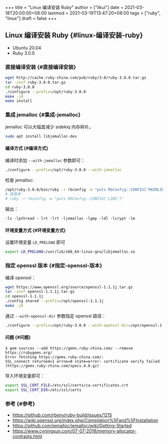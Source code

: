 +++
title = "Linux 编译安装 Ruby"
author = ["likui"]
date = 2021-03-18T20:00:00+08:00
lastmod = 2021-03-19T13:47:20+08:00
tags = ["ruby", "linux"]
draft = false
+++

## Linux 编译安装 Ruby {#linux-编译安装-ruby}

-   Ubuntu 20.04
-   Ruby 3.0.0


### 直接编译安装 {#直接编译安装}

```bash
wget http://cache.ruby-china.com/pub/ruby/3.0/ruby-3.0.0.tar.gz
tar -zxvf ruby-3.0.0.tar.gz
cd ruby-3.0.0
./configure --prefix=/opt/ruby-3.0.0
make -j8
make install
```


### 集成 jemalloc {#集成-jemalloc}

jemalloc 可以大幅度减少 sidekiq 内存碎片。

```bash
sudo apt install libjemalloc-dev
```


#### 编译方式 {#编译方式}

编译时添加 `--with-jemalloc` 参数即可：

```bash
./configure --prefix=/opt/ruby-3.0.0 --with-jemalloc
```

检查 jemalloc:

```bash
/opt/ruby-3.0.0/bin/ruby -r rbconfig -e "puts RbConfig::CONFIG['MAINLIBS']"
# 低版本
# ruby -r rbconfig -e "puts RbConfig::CONFIG['LIBS']"
```

输出：

```text
-lz -lpthread - lrt -lrt -ljemalloc -lgmp -ldl -lcrypt -lm
```


#### 环境变量方式 {#环境变量方式}

设置环境变量 `LD_PRELOAD` 即可

```bash
export LD_PRELOAD=/usr/lib/x86_64-linux-gnu/libjemalloc.so
```


### 指定 openssl 版本 {#指定-openssl-版本}

编译 openssl：

```bash
wget https://www.openssl.org/source/openssl-1.1.1j.tar.gz
tar -zxvf openssl-1.1.1j.tar.gz
cd openssl-1.1.1j
./config shared --prefix=/opt/openssl-1.1.1j
make -j8
```

通过 `--with-openssl-dir` 参数指定 openssl 路径：

```bash
./configure --prefix=/opt/ruby-3.0.0 --with-openssl-dir=/opt/openssl-1.1.1j
```


#### 问题 {#问题}

```text
$ gem sources --add https://gems.ruby-china.com/ --remove https://rubygems.org/
Error fetching https://gems.ruby-china.com/:
SSL_connect returned=1 errno=0 state=error: certificate verify failed (https://gems.ruby-china.com/specs.4.8.gz)
```

导入环境变量即可：

```bash
export SSL_CERT_FILE=/etc/ssl/certs/ca-certificates.crt
export SSL_CERT_DIR=/etc/ssl/certs
```


### 参考 {#参考}

-   <https://github.com/rbenv/ruby-build/issues/1215>
-   <https://wiki.openssl.org/index.php/Compilation%5Fand%5FInstallation>
-   <https://github.com/jemalloc/jemalloc/wiki/Getting-Started>
-   <https://www.cyningsun.com/07-07-2018/memory-allocator-contrasts.html>
